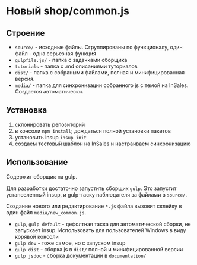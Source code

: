 # Новый shop/common.js

## Строение

* `source/` - исходные файлы. Сгруппированы по функционалу, один файл - одна серьезная функция
* `gulpfile.js/` - папка с задачками сборщика
* `tutorials` - папка с .md описаниями туториалов
* `dist/` - папка с собраными файлами, полная и минифицированная версия.
* `media/` - папка для синхронизации собранного js с темой на InSales. Создается автоматически.

## Установка

1. склонировать репозиторий
2. в консоли `npm install`; дождаться полной установки пакетов
3. установить insup `insup init`
4. создаем тестовый шаблон на InSales и настраиваем синхронизацию

## Использование

Содержит сборщик на gulp.

Для разработки достаточно запустить сборщик `gulp`. Это запустит установленный insup, и gulp-таску наблюдателя за файлами в `source/`.

Создание нового или редактирование `*.js` файла вызовит склейку в один файл `media/new_common.js`.

* `gulp`, `gulp default` - дефолтная таска для автоматической сборки, не запускает insup. Использовать для пользователей Windows в виду корявой консоли
* `gulp dev` - тоже самое, но с запуском insup
* `gulp dist` - сборка js в `dist/` полной и минифицированной версии
* `gulp jsdoc` - сборка документации в `documentation/`

